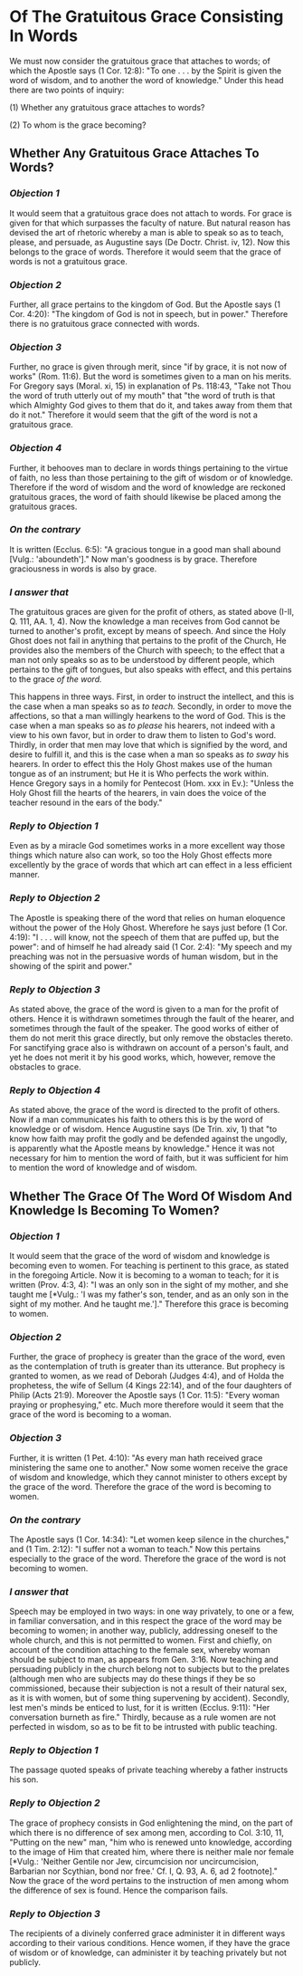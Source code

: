 # Of The Gratuitous Grace Consisting In Words

We must now consider the gratuitous grace that attaches to words; of
which the Apostle says (1 Cor. 12:8): "To one . . . by the Spirit is
given the word of wisdom, and to another the word of knowledge." Under
this head there are two points of inquiry:

(1) Whether any gratuitous grace attaches to words?

(2) To whom is the grace becoming?


## Whether Any Gratuitous Grace Attaches To Words?

### *Objection 1*
It would seem that a gratuitous grace does not attach to
words. For grace is given for that which surpasses the faculty of
nature. But natural reason has devised the art of rhetoric whereby a
man is able to speak so as to teach, please, and persuade, as
Augustine says (De Doctr. Christ. iv, 12). Now this belongs to the
grace of words. Therefore it would seem that the grace of words is
not a gratuitous grace.

### *Objection 2*
Further, all grace pertains to the kingdom of God. But the
Apostle says (1 Cor. 4:20): "The kingdom of God is not in speech, but
in power." Therefore there is no gratuitous grace connected with
words.

### *Objection 3*
Further, no grace is given through merit, since "if by grace,
it is not now of works" (Rom. 11:6). But the word is sometimes given
to a man on his merits. For Gregory says (Moral. xi, 15) in
explanation of Ps. 118:43, "Take not Thou the word of truth utterly
out of my mouth" that "the word of truth is that which Almighty God
gives to them that do it, and takes away from them that do it not."
Therefore it would seem that the gift of the word is not a gratuitous
grace.

### *Objection 4*
Further, it behooves man to declare in words things
pertaining to the virtue of faith, no less than those pertaining to
the gift of wisdom or of knowledge. Therefore if the word of wisdom
and the word of knowledge are reckoned gratuitous graces, the word of
faith should likewise be placed among the gratuitous graces.

### *On the contrary*
It is written (Ecclus. 6:5): "A gracious tongue in
a good man shall abound [Vulg.: 'aboundeth']." Now man's goodness is
by grace. Therefore graciousness in words is also by grace.

### *I answer that*
The gratuitous graces are given for the profit of
others, as stated above (I-II, Q. 111, AA. 1, 4). Now the knowledge a
man receives from God cannot be turned to another's profit, except by
means of speech. And since the Holy Ghost does not fail in anything
that pertains to the profit of the Church, He provides also the
members of the Church with speech; to the effect that a man not only
speaks so as to be understood by different people, which pertains to
the gift of tongues, but also speaks with effect, and this pertains
to the grace _of the word._

This happens in three ways. First, in order to instruct the
intellect, and this is the case when a man speaks so as _to teach._
Secondly, in order to move the affections, so that a man willingly
hearkens to the word of God. This is the case when a man speaks so as
_to please_ his hearers, not indeed with a view to his own favor, but
in order to draw them to listen to God's word. Thirdly, in order that
men may love that which is signified by the word, and desire to
fulfill it, and this is the case when a man so speaks as _to sway_
his hearers. In order to effect this the Holy Ghost makes use of the
human tongue as of an instrument; but He it is Who perfects the work
within. Hence Gregory says in a homily for Pentecost (Hom. xxx in
Ev.): "Unless the Holy Ghost fill the hearts of the hearers, in vain
does the voice of the teacher resound in the ears of the body."

### *Reply to Objection 1*
Even as by a miracle God sometimes works in a more
excellent way those things which nature also can work, so too the
Holy Ghost effects more excellently by the grace of words that which
art can effect in a less efficient manner.

### *Reply to Objection 2*
The Apostle is speaking there of the word that relies
on human eloquence without the power of the Holy Ghost. Wherefore he
says just before (1 Cor. 4:19): "I . . . will know, not the speech of
them that are puffed up, but the power": and of himself he had
already said (1 Cor. 2:4): "My speech and my preaching was not in the
persuasive words of human wisdom, but in the showing of the spirit
and power."

### *Reply to Objection 3*
As stated above, the grace of the word is given to a
man for the profit of others. Hence it is withdrawn sometimes through
the fault of the hearer, and sometimes through the fault of the
speaker. The good works of either of them do not merit this grace
directly, but only remove the obstacles thereto. For sanctifying
grace also is withdrawn on account of a person's fault, and yet he
does not merit it by his good works, which, however, remove the
obstacles to grace.

### *Reply to Objection 4*
As stated above, the grace of the word is directed to
the profit of others. Now if a man communicates his faith to others
this is by the word of knowledge or of wisdom. Hence Augustine says
(De Trin. xiv, 1) that "to know how faith may profit the godly and be
defended against the ungodly, is apparently what the Apostle means by
knowledge." Hence it was not necessary for him to mention the word of
faith, but it was sufficient for him to mention the word of knowledge
and of wisdom.

## Whether The Grace Of The Word Of Wisdom And Knowledge Is Becoming To Women?

### *Objection 1*
It would seem that the grace of the word of wisdom and
knowledge is becoming even to women. For teaching is pertinent to
this grace, as stated in the foregoing Article. Now it is becoming to
a woman to teach; for it is written (Prov. 4:3, 4): "I was an only
son in the sight of my mother, and she taught me [*Vulg.: 'I was my
father's son, tender, and as an only son in the sight of my mother.
And he taught me.']." Therefore this grace is becoming to women.

### *Objection 2*
Further, the grace of prophecy is greater than the grace of
the word, even as the contemplation of truth is greater than its
utterance. But prophecy is granted to women, as we read of Deborah
(Judges 4:4), and of Holda the prophetess, the wife of Sellum (4
Kings 22:14), and of the four daughters of Philip (Acts 21:9).
Moreover the Apostle says (1 Cor. 11:5): "Every woman praying or
prophesying," etc. Much more therefore would it seem that the grace
of the word is becoming to a woman.

### *Objection 3*
Further, it is written (1 Pet. 4:10): "As every man hath
received grace ministering the same one to another." Now some women
receive the grace of wisdom and knowledge, which they cannot minister
to others except by the grace of the word. Therefore the grace of the
word is becoming to women.

### *On the contrary*
The Apostle says (1 Cor. 14:34): "Let women keep
silence in the churches," and (1 Tim. 2:12): "I suffer not a woman to
teach." Now this pertains especially to the grace of the word.
Therefore the grace of the word is not becoming to women.

### *I answer that*
Speech may be employed in two ways: in one way
privately, to one or a few, in familiar conversation, and in this
respect the grace of the word may be becoming to women; in another
way, publicly, addressing oneself to the whole church, and this is
not permitted to women. First and chiefly, on account of the
condition attaching to the female sex, whereby woman should be
subject to man, as appears from Gen. 3:16. Now teaching and
persuading publicly in the church belong not to subjects but to the
prelates (although men who are subjects may do these things if they
be so commissioned, because their subjection is not a result of their
natural sex, as it is with women, but of some thing supervening by
accident). Secondly, lest men's minds be enticed to lust, for it is
written (Ecclus. 9:11): "Her conversation burneth as fire." Thirdly,
because as a rule women are not perfected in wisdom, so as to be fit
to be intrusted with public teaching.

### *Reply to Objection 1*
The passage quoted speaks of private teaching whereby a
father instructs his son.

### *Reply to Objection 2*
The grace of prophecy consists in God enlightening the
mind, on the part of which there is no difference of sex among men,
according to Col. 3:10, 11, "Putting on the new" man, "him who is
renewed unto knowledge, according to the image of Him that created
him, where there is neither male nor female [*Vulg.: 'Neither Gentile
nor Jew, circumcision nor uncircumcision, Barbarian nor Scythian,
bond nor free.' Cf. I, Q. 93, A. 6, ad 2 footnote]." Now the grace of
the word pertains to the instruction of men among whom the difference
of sex is found. Hence the comparison fails.

### *Reply to Objection 3*
The recipients of a divinely conferred grace administer
it in different ways according to their various conditions. Hence
women, if they have the grace of wisdom or of knowledge, can
administer it by teaching privately but not publicly.

